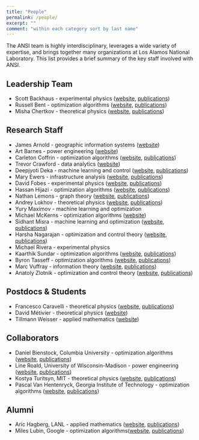 ```yaml
---
title: "People"
permalink: /people/
excerpt: ""
comment: "within each category sort by last name"
---
```


The ANSI team is highly interdisciplinary, leverages a wide variety of expertise, and brings together many organizations at Los Alamos National Laboratory.  This list provides a brief summary of the key staff involved with ANSI.


## Leadership Team

* Scott Backhaus - experimental physics ([website](https://www.linkedin.com/in/scott-backhaus-6b0231141/), [publications](https://scholar.google.com/citations?user=j6kWzSEAAAAJ&hl=en))
* Russell Bent - optimization algorithms ([website](http://public.lanl.gov/rbent/), [publications](https://scholar.google.com/citations?user=DPvklMcAAAAJ&hl=en))
* Misha Chertkov - theoretical physics ([website](https://sites.google.com/site/mchertkov/), [publications](https://scholar.google.com/citations?user=k4UNBd4AAAAJ))


## Research Staff

* James Arnold - geographic information systems ([website](https://arnoldj.github.io/))
* Art Barnes - power engineering ([website](http://pin3.io/))
* Carleton Coffrin - optimization algorithms ([website](http://www.coffrin.com/), [publications](https://scholar.google.com/citations?user=IEu32BQAAAAJ&hl=en))
* Trevor Crawford - data analytics ([website](https://www.linkedin.com/in/trevorcrawford/))
* Deepjyoti Deka - machine learning and control ([website](https://www.linkedin.com/in/deepjyoti-deka-8a44388/), [publications](https://scholar.google.com/citations?user=gv6Jmj0AAAAJ))
* Mary Ewers - infrastructure analysis ([website](https://www.linkedin.com/in/mary-ewers-72a684b/), [publications](https://scholar.google.com/citations?user=yBivdKsAAAAJ))
* David Fobes - experimental physics ([website](https://pseudocubic.com/), [publications](https://scholar.google.com/citations?user=84i8RjEAAAAJ))
* Hassan Hijazi - optimization algorithms ([website](https://www.linkedin.com/in/hassan-hijazi-56a6587/), [publications](https://scholar.google.com/citations?user=QelVlY0AAAAJ))
* Nathan Lemons - graph theory ([website](http://cnls.lanl.gov/External/people/Nathan_Lemons.php), [publications](https://scholar.google.com/citations?user=NdXVEzIAAAAJ))
* Andrey Lokhov - theoretical physics ([website](http://lptms.u-psud.fr/andrey-lokhov/), [publications](https://scholar.google.com/citations?user=RjM_Y3gAAAAJ))
* Yury Maximov - machine learning and optimization
* Michael McKerns - optimization algorithms ([website](https://mmckerns.github.io/))
* Sidhant Misra - machine learning and optimization ([website](https://sidhantmisra.github.io/), [publications](https://scholar.google.com/citations?user=f-fUcoEAAAAJ))
* Harsha Nagarajan - optimization and control theory ([website](http://harshanagarajan.com/), [publications](https://scholar.google.com/citations?user=mMQ8eowAAAAJ))
* Michael Rivera - experimental physics
* Kaarthik Sundar - optimization algorithms ([website](https://kaarthiksundar.github.io/), [publications](https://scholar.google.com/citations?user=jAAj8DAAAAAJ))
* Byron Tasseff - optimization algorithms ([website](http://tasseff.com/), [publications](https://scholar.google.com/citations?user=5zv1XkcAAAAJ))
* Marc Vuffray - information theory ([website](https://www.vuffray.com), [publications](https://scholar.google.com/citations?user=Z9Flw3IAAAAJ))
* Anatoly Zlotnik - optimization and control theory ([website](https://azlotnik.github.io/), [publications](https://scholar.google.com/citations?user=sufIhoUAAAAJ))


## Postdocs & Students

* Francesco Caravelli - theoretical physics ([website](https://sites.google.com/site/francescocaravelli/), [publications](https://scholar.google.com/citations?user=y0uoG2wAAAAJ))
* David Métivier - theoretical physics ([website](http://cnls.lanl.gov/~metivier/html/))
* Tillmann Weisser - applied mathematics ([website](https://homepages.laas.fr/tweisser/drupal/))

## Collaborators

* Daniel Bienstock, Columbia University - optimization algorithms ([website](http://www.columbia.edu/~dano/), [publications](https://scholar.google.com/citations?user=pbbFBNUAAAAJ))
* Line Roald, University of Wisconsin-Madison - power engineering ([website](https://directory.engr.wisc.edu/ece/Faculty/Roald_Line/), [publications](https://scholar.google.com/citations?user=Z-lh8_AAAAAJ))
* Kostya Turitsyn, MIT - theoretical physics ([website](http://www.mit.edu/~turitsyn/), [publications](https://scholar.google.com/citations?user=aia2DqUAAAAJ))
* Pascal Van Hentenryck, Georgia Institute of Technology - optimization algorithms ([website](http://pwp.gatech.edu/pascal-van-hentenryck/), [publications](https://scholar.google.com/citations?user=FTSZV7kAAAAJ))


## Alumni

* Aric Hagberg, LANL - applied mathematics ([website](https://aric.hagberg.org/), [publications](https://scholar.google.com/citations?user=ug4QQn8AAAAJ))
* Miles Lubin, Google - optimization algorithms([website](https://mlubin.github.io/), [publications](https://scholar.google.com/citations?user=jCoWyqUAAAAJ))

